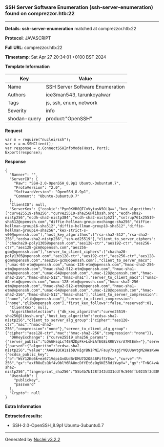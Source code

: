 ### SSH Server Software Enumeration (ssh-server-enumeration) found on comprezzor.htb:22

----
**Details**: **ssh-server-enumeration** matched at comprezzor.htb:22

**Protocol**: JAVASCRIPT

**Full URL**: comprezzor.htb:22

**Timestamp**: Sat Apr 27 20:34:01 +0100 BST 2024

**Template Information**

| Key | Value |
| --- | --- |
| Name | SSH Server Software Enumeration |
| Authors | ice3man543, tarunkoyalwar |
| Tags | js, ssh, enum, network |
| Severity | info |
| shodan-query | product:"OpenSSH" |

**Request**
```http
var m = require("nuclei/ssh");
var c = m.SSHClient();
var response = c.ConnectSSHInfoMode(Host, Port);
Export(response);
```

**Response**
```http
{
  "Banner": "",
  "ServerID": {
    "Raw": "SSH-2.0-OpenSSH_8.9p1 Ubuntu-3ubuntu0.7",
    "ProtoVersion": "2.0",
    "SoftwareVersion": "OpenSSH_8.9p1",
    "Comment": "Ubuntu-3ubuntu0.7"
  },
  "ClientID": null,
  "ServerKex": {"cookie":"Pyn0KVR0QTCxVytusN5OLQ==","kex_algorithms":["curve25519-sha256","curve25519-sha256@libssh.org","ecdh-sha2-nistp256","ecdh-sha2-nistp384","ecdh-sha2-nistp521","sntrup761x25519-sha512@openssh.com","diffie-hellman-group-exchange-sha256","diffie-hellman-group16-sha512","diffie-hellman-group18-sha512","diffie-hellman-group14-sha256","kex-strict-s-v00@openssh.com"],"host_key_algorithms":["rsa-sha2-512","rsa-sha2-256","ecdsa-sha2-nistp256","ssh-ed25519"],"client_to_server_ciphers":["chacha20-poly1305@openssh.com","aes128-ctr","aes192-ctr","aes256-ctr","aes128-gcm@openssh.com","aes256-gcm@openssh.com"],"server_to_client_ciphers":["chacha20-poly1305@openssh.com","aes128-ctr","aes192-ctr","aes256-ctr","aes128-gcm@openssh.com","aes256-gcm@openssh.com"],"client_to_server_macs":["umac-64-etm@openssh.com","umac-128-etm@openssh.com","hmac-sha2-256-etm@openssh.com","hmac-sha2-512-etm@openssh.com","hmac-sha1-etm@openssh.com","umac-64@openssh.com","umac-128@openssh.com","hmac-sha2-256","hmac-sha2-512","hmac-sha1"],"server_to_client_macs":["umac-64-etm@openssh.com","umac-128-etm@openssh.com","hmac-sha2-256-etm@openssh.com","hmac-sha2-512-etm@openssh.com","hmac-sha1-etm@openssh.com","umac-64@openssh.com","umac-128@openssh.com","hmac-sha2-256","hmac-sha2-512","hmac-sha1"],"client_to_server_compression":["none","zlib@openssh.com"],"server_to_client_compression":["none","zlib@openssh.com"],"first_kex_follows":false,"reserved":0},
  "ClientKex": null,
  "AlgorithmSelection": {"dh_kex_algorithm":"curve25519-sha256@libssh.org","host_key_algorithm":"ecdsa-sha2-nistp256","client_to_server_alg_group":{"cipher":"aes128-ctr","mac":"hmac-sha2-256","compression":"none"},"server_to_client_alg_group":{"cipher":"aes128-ctr","mac":"hmac-sha2-256","compression":"none"}},
  "DHKeyExchange": {"curve25519_sha256_params":{"server_public":"LQAGHsqLcT4EN2DpFk+LsHiAfEG8iRREVrsrA7MtEmk="},"server_signature":{"parsed":{"algorithm":"ecdsa-sha2-nistp256","value":"AAAAIQCW1sIbD/HigYBNIPNI/Fauy7xsgjrVQUUavtgM2HWsKwAAACAiSruh9TpYRJ4S4OQIsD+MsIg7qVVCREqwzk5Mk1QbTQ=="},"raw":"AAAAE2VjZHNhLXNoYTItbmlzdHAyNTYAAABJAAAAIQCW1sIbD/HigYBNIPNI/Fauy7xsgjrVQUUavtgM2HWsKwAAACAiSruh9TpYRJ4S4OQIsD+MsIg7qVVCREqwzk5Mk1QbTQ==","h":"iGfJuWde63oPcMDDrhzxk73FLKeuuOa/yGUwyJmt6eY="},"server_host_key":{"ecdsa_public_key":{"b":"WsY12Ko6k+ez671VdpiGvGUdBrDMU7D2O848PifSYEs=","curve":"P-256","gx":"axfR8uEsQkf4vOblY6RA8ncDfYEt6zOg9KE5RdiYwpY=","gy":"T+NC4v4af5uO5+tKfA+eFivOM1drMV7Oy7ZAaDe/UfU=","length":256,"n":"/////wAAAAD//////////7zm+q2nF56E87nKwvxjJVE=","p":"/////wAAAAEAAAAAAAAAAAAAAAD///////////////8=","x":"tLaPN/wSrLxxVrbSHJlx6byvADN5GGsw0QZ1JRwWa/U=","y":"FiQsfR4F9vZYkmfKViGIS3uL3X/6sJjzGxT1F/uPm/U="},"raw":"AAAAE2VjZHNhLXNoYTItbmlzdHAyNTYAAAAIbmlzdHAyNTYAAABBBLS2jzf8Eqy8cVa20hyZcem8rwAzeRhrMNEGdSUcFmv1FiQsfR4F9vZYkmfKViGIS3uL3X/6sJjzGxT1F/uPm/U=","algorithm":"ecdsa-sha2-nistp256","fingerprint_sha256":"55b4b7b128f342d331ddf9c506ffb0235f3d309473fda097967ac57fe4e305e7"}},
  "UserAuth": [
    "publickey",
    "password"
  ],
  "Crypto": null
}
```

**Extra Information**

**Extracted results:**

- SSH-2.0-OpenSSH_8.9p1 Ubuntu-3ubuntu0.7



----

Generated by [Nuclei v3.2.2](https://github.com/projectdiscovery/nuclei)